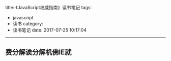 title: 《JavaScript权威指南》读书笔记
tags:
  - javascript
  - 读书
category:
  - 读书笔记
date: 2017-07-25 10:17:04
---
## 费分解诶分解机佛IE就





